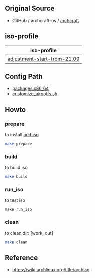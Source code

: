 

## Original Source

*  GitHub / archcraft-os / [archcraft](https://github.com/archcraft-os/archcraft)


## iso-profile

| iso-profile |
| --- |
| [adjustment-start-from-21.09](profile) |


## Config Path

* [packages.x86_64](adjustment-start/packages.x86_64)
* [customize_airootfs.sh](adjustment-start/airootfs/root/customize_airootfs.sh)

## Howto

### prepare

to install [archiso](https://archlinux.org/packages/extra/any/archiso/)

``` sh
make prepare
```


### build

to build iso

``` sh
make build
```


### run_iso

to test iso

```
make run_iso
```

### clean

to clean dir: [work, out]

``` sh
make clean
```


## Reference

* https://wiki.archlinux.org/title/archiso
